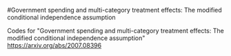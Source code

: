#Government spending and multi-category treatment effects: The modified conditional independence assumption

Codes for "Government spending and multi-category treatment effects: The modified conditional independence assumption"
https://arxiv.org/abs/2007.08396
